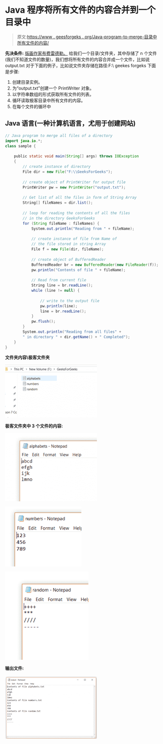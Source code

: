 # Java 程序将所有文件的内容合并到一个目录中

> 原文:[https://www . geesforgeks . org/Java-program-to-merge-目录中所有文件的内容/](https://www.geeksforgeeks.org/java-program-to-merge-contents-of-all-the-files-in-a-directory/)

**先决条件:** [版画作家](https://www.geeksforgeeks.org/java-io-printwriter-class-java-set-1/)[布费雷德勒。](https://www.geeksforgeeks.org/java-io-bufferedreader-class-java/)
给我们一个目录/文件夹，其中存储了 n 个文件(我们不知道文件的数量)，我们想将所有文件的内容合并成一个文件，比如说 output.txt
对于下面的例子，比如说文件夹存储在路径:F:\ geekes forgeks
下面是步骤:

1.  创建目录实例。
2.  为“output.txt”创建一个 PrintWriter 对象。
3.  以字符串数组的形式获取所有文件的列表。
4.  循环读取极客目录中所有文件的内容。
5.  在每个文件的循环中

## Java 语言(一种计算机语言，尤用于创建网站)

```java
// Java program to merge all files of a directory
import java.io.*;
class sample {

    public static void main(String[] args) throws IOException
    {
        // create instance of directory
        File dir = new File("F:\\GeeksForGeeks");

        // create object of PrintWriter for output file
        PrintWriter pw = new PrintWriter("output.txt");

        // Get list of all the files in form of String Array
        String[] fileNames = dir.list();

        // loop for reading the contents of all the files
        // in the directory GeeksForGeeks
        for (String fileName : fileNames) {
            System.out.println("Reading from " + fileName);

            // create instance of file from Name of
            // the file stored in string Array
            File f = new File(dir, fileName);

            // create object of BufferedReader
            BufferedReader br = new BufferedReader(new FileReader(f));
            pw.println("Contents of file " + fileName);

            // Read from current file
            String line = br.readLine();
            while (line != null) {

                // write to the output file
                pw.println(line);
                line = br.readLine();
            }
            pw.flush();
        }
        System.out.println("Reading from all files" +
        " in directory " + dir.getName() + " Completed");
    }
}
```

**文件夹内容\极客文件夹**

![](img/976c4ffbde68b01d6327d71ca443f1e5.png)

**极客文件夹中 3 个文件的内容:**

![](img/22dfcc4d4bb3ce0097056e495fecdcc2.png)

![](img/ab0036a204e8cc3b7b85854f0d3e7c3d.png)

![](img/d2d1ee48fe3a4cc7c73b8c782fa031aa.png)

**输出文件:**

![](img/f193a01261aa7ee4f0f2623199b0f562.png)